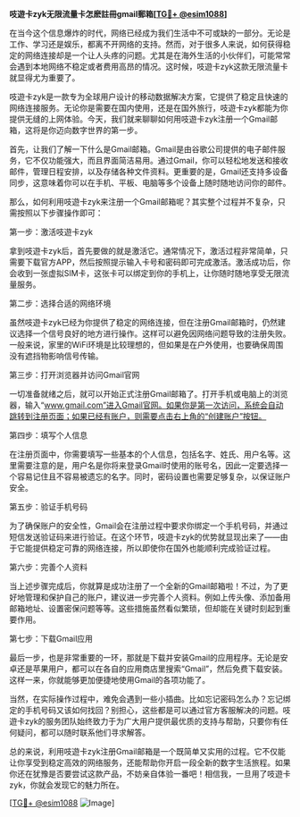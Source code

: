 **吱遊卡zyk无限流量卡怎麽註冊gmail郵箱[[TG💪+ @esim1088](https://t.me/s/esim1088)]**

在当今这个信息爆炸的时代，网络已经成为我们生活中不可或缺的一部分。无论是工作、学习还是娱乐，都离不开网络的支持。然而，对于很多人来说，如何获得稳定的网络连接却是一个让人头疼的问题。尤其是在海外生活的小伙伴们，可能常常会遇到本地网络不稳定或者费用高昂的情况。这时候，吱遊卡zyk这款无限流量卡就显得尤为重要了。

吱遊卡zyk是一款专为全球用户设计的移动数据解决方案，它提供了稳定且快速的网络连接服务。无论你是需要在国内使用，还是在国外旅行，吱遊卡zyk都能为你提供无缝的上网体验。今天，我们就来聊聊如何用吱遊卡zyk注册一个Gmail邮箱，这将是你迈向数字世界的第一步。

首先，让我们了解一下什么是Gmail邮箱。Gmail是由谷歌公司提供的电子邮件服务，它不仅功能强大，而且界面简洁易用。通过Gmail，你可以轻松地发送和接收邮件，管理日程安排，以及存储各种文件资料。更重要的是，Gmail还支持多设备同步，这意味着你可以在手机、平板、电脑等多个设备上随时随地访问你的邮件。

那么，如何利用吱遊卡zyk来注册一个Gmail邮箱呢？其实整个过程并不复杂，只需按照以下步骤操作即可：

第一步：激活吱遊卡zyk

拿到吱遊卡zyk后，首先要做的就是激活它。通常情况下，激活过程非常简单，只需要下载官方APP，然后按照提示输入卡号和密码即可完成激活。激活成功后，你会收到一张虚拟SIM卡，这张卡可以绑定到你的手机上，让你随时随地享受无限流量服务。

第二步：选择合适的网络环境

虽然吱遊卡zyk已经为你提供了稳定的网络连接，但在注册Gmail邮箱时，仍然建议选择一个信号良好的地方进行操作。这样可以避免因网络问题导致的注册失败。一般来说，家里的WiFi环境是比较理想的，但如果是在户外使用，也要确保周围没有遮挡物影响信号传输。

第三步：打开浏览器并访问Gmail官网

一切准备就绪之后，就可以开始正式注册Gmail邮箱了。打开手机或电脑上的浏览器，输入“www.gmail.com”进入Gmail官网。如果你是第一次访问，系统会自动跳转到注册页面；如果已经有账户，则需要点击右上角的“创建账户”按钮。

第四步：填写个人信息

在注册页面中，你需要填写一些基本的个人信息，包括名字、姓氏、用户名等。这里需要注意的是，用户名是你将来登录Gmail时使用的账号名，因此一定要选择一个容易记住且不容易被遗忘的名字。同时，密码设置也需要足够复杂，以保证账户安全。

第五步：验证手机号码

为了确保账户的安全性，Gmail会在注册过程中要求你绑定一个手机号码，并通过短信发送验证码来进行验证。在这个环节，吱遊卡zyk的优势就显现出来了——由于它能提供稳定可靠的网络连接，所以即使你在国外也能顺利完成验证过程。

第六步：完善个人资料

当上述步骤完成后，你就算是成功注册了一个全新的Gmail邮箱啦！不过，为了更好地管理和保护自己的账户，建议进一步完善个人资料。例如上传头像、添加备用邮箱地址、设置密保问题等等。这些措施虽然看似繁琐，但却能在关键时刻起到重要作用。

第七步：下载Gmail应用

最后一步，也是非常重要的一环，那就是下载并安装Gmail的应用程序。无论是安卓还是苹果用户，都可以在各自的应用商店里搜索“Gmail”，然后免费下载安装。这样一来，你就能够更加便捷地使用Gmail的各项功能了。

当然，在实际操作过程中，难免会遇到一些小插曲。比如忘记密码怎么办？忘记绑定的手机号码又该如何找回？别担心，这些都是可以通过官方客服解决的问题。吱遊卡zyk的服务团队始终致力于为广大用户提供最优质的支持与帮助，只要你有任何疑问，都可以随时联系他们寻求解答。

总的来说，利用吱遊卡zyk注册Gmail邮箱是一个既简单又实用的过程。它不仅能让你享受到稳定高效的网络服务，还能帮助你开启一段全新的数字生活旅程。如果你还在犹豫是否要尝试这款产品，不妨亲自体验一番吧！相信我，一旦用了吱遊卡zyk，你就会发现它的魅力所在。

[[TG💪+ @esim1088](https://t.me/s/esim1088) ![Image](https://i.postimg.cc/4NQfJmqS/Snipaste-2025-05-13-00-14-12.png)]
